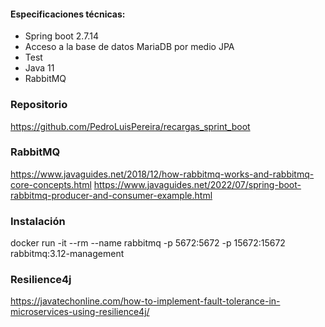 #### Especificaciones técnicas: 

 - Spring boot 2.7.14
 - Acceso a la base de datos MariaDB por medio JPA
 - Test
 - Java 11
 - RabbitMQ

### Repositorio
https://github.com/PedroLuisPereira/recargas_sprint_boot


### RabbitMQ
https://www.javaguides.net/2018/12/how-rabbitmq-works-and-rabbitmq-core-concepts.html
https://www.javaguides.net/2022/07/spring-boot-rabbitmq-producer-and-consumer-example.html

### Instalación
docker run -it --rm --name rabbitmq -p 5672:5672 -p 15672:15672 rabbitmq:3.12-management

### Resilience4j
https://javatechonline.com/how-to-implement-fault-tolerance-in-microservices-using-resilience4j/